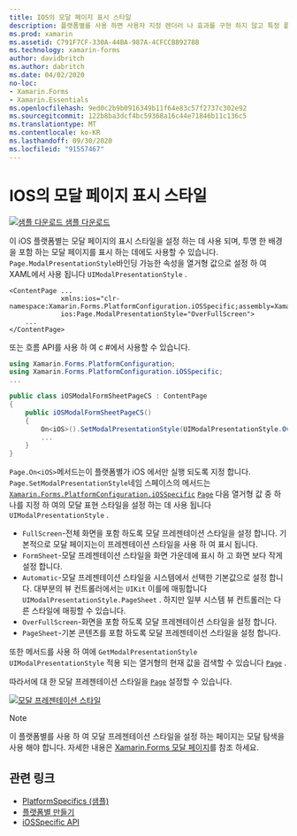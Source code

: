 ```yaml
---
title: IOS의 모달 페이지 표시 스타일
description: 플랫폼별를 사용 하면 사용자 지정 렌더러 나 효과를 구현 하지 않고 특정 플랫폼 에서만 사용할 수 있는 기능을 사용할 수 있습니다. 이 문서에서는 모달 페이지의 프레젠테이션 스타일을 설정 하는 iOS 플랫폼별를 사용 하는 방법을 설명 합니다.
ms.prod: xamarin
ms.assetid: C791F7CF-330A-44BA-987A-4CFCCBB9278B
ms.technology: xamarin-forms
author: davidbritch
ms.author: dabritch
ms.date: 04/02/2020
no-loc:
- Xamarin.Forms
- Xamarin.Essentials
ms.openlocfilehash: 9ed0c2b9b0916349b11f64e83c57f2737c302e92
ms.sourcegitcommit: 122b8ba3dcf4bc59368a16c44e71846b11c136c5
ms.translationtype: MT
ms.contentlocale: ko-KR
ms.lasthandoff: 09/30/2020
ms.locfileid: "91557467"
---
```

# <a name="modal-page-presentation-style-on-ios"></a>IOS의 모달 페이지 표시 스타일

[![샘플 다운로드](~/media/shared/download.png) 샘플 다운로드](https://docs.microsoft.com/samples/xamarin/xamarin-forms-samples/userinterface-platformspecifics)

이 iOS 플랫폼별는 모달 페이지의 표시 스타일을 설정 하는 데 사용 되며, 투명 한 배경을 포함 하는 모달 페이지를 표시 하는 데에도 사용할 수 있습니다. `Page.ModalPresentationStyle`바인딩 가능한 속성을 열거형 값으로 설정 하 여 XAML에서 사용 됩니다 `UIModalPresentationStyle` .

```xaml
<ContentPage ...
             xmlns:ios="clr-namespace:Xamarin.Forms.PlatformConfiguration.iOSSpecific;assembly=Xamarin.Forms.Core"
             ios:Page.ModalPresentationStyle="OverFullScreen">
    ...
</ContentPage>
```

또는 흐름 API를 사용 하 여 c #에서 사용할 수 있습니다.

```csharp
using Xamarin.Forms.PlatformConfiguration;
using Xamarin.Forms.PlatformConfiguration.iOSSpecific;
...

public class iOSModalFormSheetPageCS : ContentPage
{
    public iOSModalFormSheetPageCS()
    {
        On<iOS>().SetModalPresentationStyle(UIModalPresentationStyle.OverFullScreen);
        ...
    }
}
```

`Page.On<iOS>`메서드는이 플랫폼별가 iOS 에서만 실행 되도록 지정 합니다. `Page.SetModalPresentationStyle`네임 스페이스의 메서드는 [`Xamarin.Forms.PlatformConfiguration.iOSSpecific`](xref:Xamarin.Forms.PlatformConfiguration.iOSSpecific) [`Page`](xref:Xamarin.Forms.Page) 다음 열거형 값 중 하나를 지정 하 여의 모달 표현 스타일을 설정 하는 데 사용 됩니다 `UIModalPresentationStyle` .

- `FullScreen`-전체 화면을 포함 하도록 모달 프레젠테이션 스타일을 설정 합니다. 기본적으로 모달 페이지는이 프레젠테이션 스타일을 사용 하 여 표시 됩니다.
- `FormSheet`-모달 프레젠테이션 스타일을 화면 가운데에 표시 하 고 화면 보다 작게 설정 합니다.
- `Automatic`-모달 프레젠테이션 스타일을 시스템에서 선택한 기본값으로 설정 합니다. 대부분의 뷰 컨트롤러에서는 `UIKit` 이를에 매핑합니다 `UIModalPresentationStyle.PageSheet` . 하지만 일부 시스템 뷰 컨트롤러는 다른 스타일에 매핑할 수 있습니다.
- `OverFullScreen`-화면을 포함 하도록 모달 프레젠테이션 스타일을 설정 합니다.
- `PageSheet`-기본 콘텐츠를 포함 하도록 모달 프레젠테이션 스타일을 설정 합니다.

또한 메서드를 사용 하 여에 `GetModalPresentationStyle` `UIModalPresentationStyle` 적용 되는 열거형의 현재 값을 검색할 수 있습니다 [`Page`](xref:Xamarin.Forms.Page) .

따라서에 대 한 모달 프레젠테이션 스타일을 [`Page`](xref:Xamarin.Forms.Page) 설정할 수 있습니다.

[![모달 프레젠테이션 스타일](page-presentation-style-images/modal-presentation-style-small.png)](page-presentation-style-images/modal-presentation-style-large.png#lightbox "모달 프레젠테이션 스타일")

> [!NOTE]
> 이 플랫폼별를 사용 하 여 모달 프레젠테이션 스타일을 설정 하는 페이지는 모달 탐색을 사용 해야 합니다. 자세한 내용은 [ Xamarin.Forms 모달 페이지](~/xamarin-forms/app-fundamentals/navigation/modal.md)를 참조 하세요.

## <a name="related-links"></a>관련 링크

- [PlatformSpecifics (샘플)](/samples/xamarin/xamarin-forms-samples/userinterface-platformspecifics)
- [플랫폼별 만들기](~/xamarin-forms/platform/platform-specifics/index.md#creating-platform-specifics)
- [iOSSpecific API](xref:Xamarin.Forms.PlatformConfiguration.iOSSpecific)